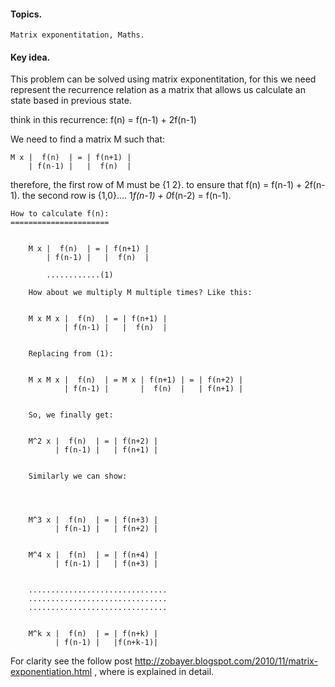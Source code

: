 #### Topics.
    Matrix exponentitation, Maths.
    
#### Key idea.
    
This problem can be solved using matrix exponentitation, for this we need
represent the recurrence relation as a matrix that allows us calculate an state
based in previous state.

think in this recurrence: f(n) = f(n-1) +  2f(n-1)

We need to find a matrix M such that:


    M x |  f(n)  | = | f(n+1) |
        | f(n-1) |   |  f(n)  |
        
    
therefore, the first row of M must be {1 2}. to ensure that f(n) = f(n-1) + 2f(n-1).
the second row is {1,0}.... 1*f(n-1) + 0*f(n-2) =  f(n-1).


    How to calculate f(n):
    ======================


        M x |  f(n)  | = | f(n+1) |
            | f(n-1) |   |  f(n)  |

	        ............(1)

        How about we multiply M multiple times? Like this:


        M x M x |  f(n)  | = | f(n+1) |
                | f(n-1) |   |  f(n)  |


        Replacing from (1):


        M x M x |  f(n)  | = M x | f(n+1) | = | f(n+2) |
                | f(n-1) |       |  f(n)  |   | f(n+1) |


        So, we finally get:


        M^2 x |  f(n)  | = | f(n+2) |
              | f(n-1) |   | f(n+1) |


        Similarly we can show:




        M^3 x |  f(n)  | = | f(n+3) |
              | f(n-1) |   | f(n+2) |


        M^4 x |  f(n)  | = | f(n+4) |
              | f(n-1) |   | f(n+3) |


        ...............................
        ...............................
        ...............................


        M^k x |  f(n)  | = | f(n+k) |
              | f(n-1) |   |f(n+k-1)|
              
              
For clarity see the follow post http://zobayer.blogspot.com/2010/11/matrix-exponentiation.html , 
where is explained in detail.



